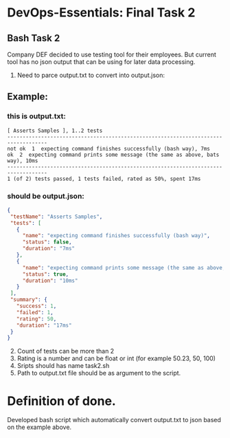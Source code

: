 # DevOps-Essentials: Final Task 2

## Bash Task 2

Company DEF decided to use testing tool for their employees. But current tool has no json output that can be using for later data processing.

1. Need to parce output.txt to convert into output.json:

## Example:

### this is output.txt:
```
[ Asserts Samples ], 1..2 tests
-----------------------------------------------------------------------------------
not ok  1  expecting command finishes successfully (bash way), 7ms
ok  2  expecting command prints some message (the same as above, bats way), 10ms
-----------------------------------------------------------------------------------
1 (of 2) tests passed, 1 tests failed, rated as 50%, spent 17ms
```

### should be output.json:
```json
{
 "testName": "Asserts Samples",
 "tests": [
   {
     "name": "expecting command finishes successfully (bash way)",
     "status": false,
     "duration": "7ms"
   },
   {
     "name": "expecting command prints some message (the same as above, bats way)",
     "status": true,
     "duration": "10ms"
   }
 ],
 "summary": {
   "success": 1,
   "failed": 1,
   "rating": 50,
   "duration": "17ms"
 }
}
```

2) Count of tests can be more than 2
3) Rating is a number and can be float or int (for example 50.23, 50, 100)
3) Sripts should has name task2.sh
4) Path to output.txt file should be as argument to the script.

# Definition of done.
Developed bash script which automatically convert output.txt to json based on the example above.